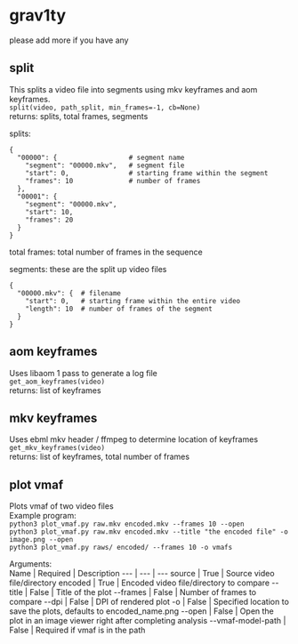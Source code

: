 # grav1ty

please add more if you have any

## split
This splits a video file into segments using mkv keyframes and aom keyframes.  
`split(video, path_split, min_frames=-1, cb=None)`  
returns: splits, total frames, segments  

splits:
```
{
  "00000": {                  # segment name
    "segment": "00000.mkv",   # segment file
    "start": 0,               # starting frame within the segment
    "frames": 10              # number of frames
  },
  "00001": {
    "segment": "00000.mkv",
    "start": 10,
    "frames": 20
  }
}
```

total frames: total number of frames in the sequence

segments: these are the split up video files
```
{
  "00000.mkv": {  # filename
    "start": 0,   # starting frame within the entire video
    "length": 10  # number of frames of the segment
  }
}
```

## aom keyframes
Uses libaom 1 pass to generate a log file  
`get_aom_keyframes(video)`  
returns: list of keyframes

## mkv keyframes
Uses ebml mkv header / ffmpeg to determine location of keyframes  
`get_mkv_keyframes(video)`  
returns: list of keyframes, total number of frames  

## plot vmaf
Plots vmaf of two video files  
Example program:  
`python3 plot_vmaf.py raw.mkv encoded.mkv --frames 10 --open`  
`python3 plot_vmaf.py raw.mkv encoded.mkv --title "the encoded file" -o image.png --open`  
`python3 plot_vmaf.py raws/ encoded/ --frames 10 -o vmafs`  

Arguments:  
Name | Required | Description
--- | --- | ---
source | True | Source video file/directory
encoded | True | Encoded video file/directory to compare
--title | False | Title of the plot
--frames | False | Number of frames to compare
--dpi | False | DPI of rendered plot
-o | False | Specified location to save the plots, defaults to encoded_name.png
--open | False | Open the plot in an image viewer right after completing analysis
--vmaf-model-path | False | Required if vmaf is in the path
